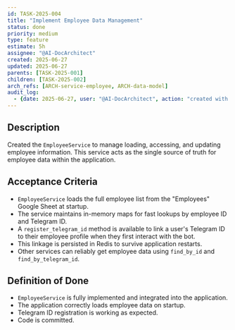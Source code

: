 ```yaml
---
id: TASK-2025-004
title: "Implement Employee Data Management"
status: done
priority: medium
type: feature
estimate: 5h
assignee: "@AI-DocArchitect"
created: 2025-06-27
updated: 2025-06-27
parents: [TASK-2025-001]
children: [TASK-2025-002]
arch_refs: [ARCH-service-employee, ARCH-data-model]
audit_log:
  - {date: 2025-06-27, user: "@AI-DocArchitect", action: "created with status done"}
---
```

## Description
Created the `EmployeeService` to manage loading, accessing, and updating employee information. This service acts as the single source of truth for employee data within the application.

## Acceptance Criteria
- `EmployeeService` loads the full employee list from the "Employees" Google Sheet at startup.
- The service maintains in-memory maps for fast lookups by employee ID and Telegram ID.
- A `register_telegram_id` method is available to link a user's Telegram ID to their employee profile when they first interact with the bot.
- This linkage is persisted in Redis to survive application restarts.
- Other services can reliably get employee data using `find_by_id` and `find_by_telegram_id`.

## Definition of Done
- `EmployeeService` is fully implemented and integrated into the application.
- The application correctly loads employee data on startup.
- Telegram ID registration is working as expected.
- Code is committed.
